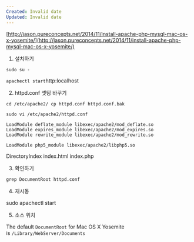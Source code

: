 ```yaml
---
Created: Invalid date
Updated: Invalid date
---
```

[http://jason.pureconcepts.net/2014/11/install-apache-php-mysql-mac-os-x-yosemite/](http://jason.pureconcepts.net/2014/11/install-apache-php-mysql-mac-os-x-yosemite/)

1. 설치하기

`sudo su -`

`apachectl start`http:localhost

2. httpd.conf 셋팅 바꾸기

`cd /etc/apache2/ cp httpd.conf httpd.conf.bak`

`sudo vi /etc/apache2/httpd.conf`

`LoadModule deflate_module libexec/apache2/mod_deflate.so` `LoadModule expires_module libexec/apache2/mod_expires.so` `LoadModule rewrite_module libexec/apache2/mod_rewrite.so`

`LoadModule php5_module libexec/apache2/libphp5.so`

<IfModule dir_module>

DirectoryIndex index.html index.php

</IfModule>

3. 확인하기

`grep DocumentRoot httpd.conf`

4. 재시동

sudo apachectl start

5. 소스 위치

The default `DocumentRoot` for Mac OS X Yosemite is `/Library/WebServer/Documents`